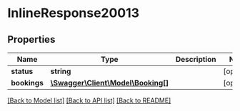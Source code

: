 # InlineResponse20013

## Properties
Name | Type | Description | Notes
------------ | ------------- | ------------- | -------------
**status** | **string** |  | [optional] 
**bookings** | [**\Swagger\Client\Model\Booking[]**](Booking.md) |  | [optional] 

[[Back to Model list]](../README.md#documentation-for-models) [[Back to API list]](../README.md#documentation-for-api-endpoints) [[Back to README]](../README.md)


